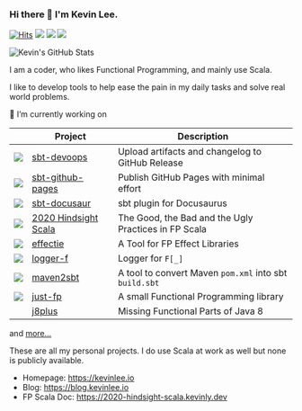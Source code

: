 ### Hi there 👋 I'm Kevin Lee.

[![Hits](https://hits.seeyoufarm.com/api/count/incr/badge.svg?url=https%3A%2F%2Fgithub.com%2FKevin-Lee)](https://hits.seeyoufarm.com)
[![](https://img.shields.io/badge/%F0%9F%8F%A0-Home-blue)](https://kevinlee.io)
[![](https://img.shields.io/badge/%F0%9F%93%99-Blog-green)](https://blog.kevinlee.io)
[![](https://img.shields.io/badge/%F0%9F%93%91-FP%20Scala-red)](https://2020-hindsight-scala.kevinly.dev)

<!--
**Kevin-Lee/Kevin-Lee** is a ✨ _special_ ✨ repository because its `README.md` (this file) appears on your GitHub profile.

Here are some ideas to get you started:

- 🔭 I’m currently working on ...
- 🌱 I’m currently learning ...
- 👯 I’m looking to collaborate on ...
- 🤔 I’m looking for help with ...
- 💬 Ask me about ...
- 📫 How to reach me: ...
- 😄 Pronouns: ...
- ⚡ Fun fact: ...
-->

![Kevin's GitHub Stats](https://github-readme-stats.vercel.app/api?username=Kevin-Lee)

I am a coder, who likes Functional Programming, and mainly use Scala.

I like to develop tools to help ease the pain in my daily tasks and solve real world problems.

🔭 I’m currently working on

|           | Project | Description |
|-----------|---------|-------------|
| <a href="https://sbt-devoops.kevinly.dev" target="_blank"><img src="https://sbt-devoops.kevinly.dev/img/sbt-devoops-logo-64x64.png" /></a> | <a href="https://kevin-lee.github.io/sbt-devoops" target="_blank">sbt-devoops</a> | Upload artifacts and changelog to GitHub Release |
| <a href="https://sbt-github-pages.kevinly.dev" target="_blank"><img src="https://sbt-github-pages.kevinly.dev/img/sbt-github-pages-logo-64x64.png" /></a> | <a href="https://kevin-lee.github.io/sbt-github-pages" target="_blank">sbt-github-pages</a> | Publish GitHub Pages with minimal effort |
| <a href="https://sbt-docusaur.kevinly.dev" target="_blank"><img src="https://sbt-docusaur.kevinly.dev/img/sbt-docusaur-logo-64x64.png" /></a> | <a href="https://kevin-lee.github.io/sbt-docusaur" target="_blank">sbt-docusaur</a> | sbt plugin for Docusaurus |
| <a href="https://2020-hindsight-scala.kevinly.dev" target="_blank"><img src="https://2020-hindsight-scala.kevinly.dev/img/2020-hindsight-logo-64x64.png" /></a> | <a href="https://kevin-lee.github.io/2020-hindsight-scala" target="_blank">2020 Hindsight Scala</a> | The Good, the Bad and the Ugly Practices in FP Scala |
| <a href="https://effectie.kevinly.dev" target="_blank"><img src="https://effectie.kevinly.dev/img/effectie-logo-64x64.png" /></a> | <a href="https://kevin-lee.github.io/effectie" target="_blank">effectie</a> | A Tool for FP Effect Libraries |
| <a href="https://logger-f.kevinly.dev" target="_blank"><img src="https://logger-f.kevinly.dev/img/logger-f-logo-64x64.png" /></a> | <a href="https://kevin-lee.github.io/logger-f" target="_blank">logger-f</a> | Logger for `F[_]` |
| <a href="https://maven2sbt.kevinly.dev" target="_blank"><img src="https://maven2sbt.kevinly.dev/img/maven2sbt-logo-64x64.png" /></a> | <a href="https://kevin-lee.github.io/maven2sbt" target="_blank">maven2sbt</a> | A tool to convert Maven `pom.xml` into sbt `build.sbt` |
| <a href="https://just-fp.kevinly.dev" target="_blank"><img src="https://just-fp.kevinly.dev/img/just-fp-logo-64x64.png" /></a> | <a href="https://kevin-lee.github.io/just-fp" target="_blank">just-fp</a> | A small Functional Programming library |
|           | <a href="https://github.com/Kevin-Lee/j8plus" target="_blank">j8plus</a> | Missing Functional Parts of Java 8 |

and [more...](https://github.com/Kevin-Lee?tab=repositories)

These are all my personal projects. I do use Scala at work as well but none is publicly available.

* Homepage: https://kevinlee.io
* Blog: https://blog.kevinlee.io
* FP Scala Doc: https://2020-hindsight-scala.kevinly.dev
